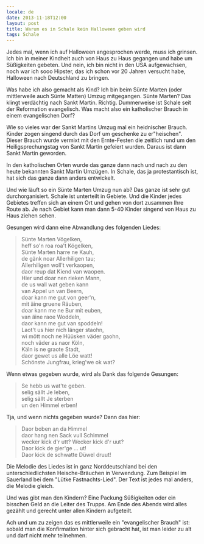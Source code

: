 ```yaml
---
locale: de
date: 2013-11-18T12:00
layout: post
title: Warum es in Schale kein Halloween geben wird
tags: Schale
---
```


Jedes mal, wenn ich auf Halloween angesprochen werde, muss ich grinsen.
Ich bin in meiner Kindheit auch von Haus zu Haus gegangen und habe 
um Süßigkeiten gebeten. Und nein, ich bin nicht in den USA aufgewachsen,
noch war ich sooo Hipster, das ich schon vor 20 Jahren versucht habe,
Halloween nach Deutschland zu bringen.

Was habe ich also gemacht als Kind? Ich bin beim Sünte Marten (oder mittlerweile
auch Sünte Matten) Umzug mitgegangen. Sünte Marten? Das klingt verdächtig nach 
Sankt Martin. Richtig. Dummerweise ist Schale seit der Reformation evangelisch. 
Was macht also ein katholischer Brauch in einem evangelischen Dorf?

Wie so vieles war der Sankt Martins Umzug mal ein heidnischer Brauch. Kinder
zogen singend durch das Dorf um geschenke zu er"heischen". Dieser Brauch wurde
vermixt mit den Ernte-Festen die zeitlich rund um den Heiligsprechungstag von
Sankt Martin gefeiert wurden. Daraus ist dann Sankt Martin geworden.

In den katholischen Orten wurde das ganze dann nach und nach zu den heute
bekannten Sankt Martin Umzügen. In Schale, das ja protestantisch ist,
hat sich das ganze dann anders entwickelt.

Und wie läuft so ein Sünte Marten Umzug nun ab? Das ganze ist sehr gut
durchorganisiert. Schale ist unterteilt in Gebiete. Und die Kinder jedes
Gebietes treffen sich an einem Ort und gehen von dort zusammen Ihre Route ab.
Je nach Gebiet kann man dann 5-40 Kinder singend von Haus zu Haus ziehen sehen.

Gesungen wird dann eine Abwandlung des folgenden Liedes:

> Sünte Marten Vögelken,   
> heff so'n roa roa't Kögelken,   
> Sünte Marten harre ne Kauh,   
> de gänk noar Allerhiligen tau;   
> Allerhiligen woll't verkaopen,   
> daor reup dat Kiend van waopen.   
> Hier und doar nen rieken Mann,   
> de us wall wat geben kann   
> van Appel un van Beern,   
> doar kann me gut von geer'n,   
> mit äine gruene Räuben,   
> doar kann me ne Bur mit euben,   
> van äine raoe Woddeln,   
> daor kann me gut van spoddeln!   
> Laot't us hier nich länger staohn,   
> wi mött noch ne Hüüsken väder gaohn,   
> noch väder as naor Köln,   
> Käln is ne graote Stadt,   
> daor gewet us alle Löe watt!   
> Schönste Jungfrau, krieg'we ok wat?   

Wenn etwas gegeben wurde, wird als Dank das folgende Gesungen:

> Se hebb us wat'te geben.   
> selig sällt Je leben,   
> selig sällt Je sterben   
> un den Himmel erben!   

Tja, und wenn nichts gegeben wurde? Dann das hier:

> Daor boben an da Himmel   
> daor hang nen Sack vull Schimmel   
> wecker kick d'r utt? Wecker kick d'r uut?   
> Daor kick de gier'ge ...  ut!   
> Daor kick de schwatte Düwel druut!   

Die Melodie des Liedes ist in ganz Norddeutschland bei den unterschiedlichsten
Heische-Bräuchen in Verwendung. Zum Beispiel im Sauerland bei 
dem "Lütke Fastnachts-Lied". Der Text ist jedes mal anders, die Melodie gleich.

Und was gibt man den Kindern? Eine Packung Süßigkeiten oder ein bisschen Geld an die
Leiter des Trupps. Am Ende des Abends wird alles gezählt und gerecht unter
allen Kindern aufgeteilt.

Ach und um zu zeigen das es mittlerweile ein "evangelischer Brauch" ist:
sobald man die Konfirmation hinter sich gebracht hat, ist man leider zu alt und
darf nicht mehr teilnehmen.
